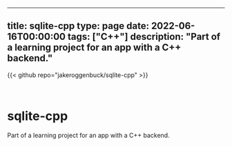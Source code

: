 
---
title: sqlite-cpp
type: page
date: 2022-06-16T00:00:00
tags: ["C++"]
description: "Part of a learning project for an app with a C++ backend."
---

{{< github repo="jakeroggenbuck/sqlite-cpp" >}}

<br>

# sqlite-cpp
Part of a learning project for an app with a C++ backend.
